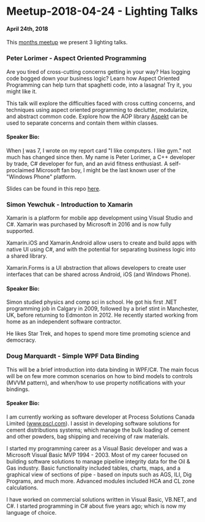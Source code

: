 # Meetup-2018-04-24 - Lighting Talks
#### April 24th, 2018
This [months meetup](https://www.meetup.com/Edmonton-NET-User-Group/events/248547924/) we present 3 lighting talks.

### Peter Lorimer - Aspect Oriented Programming
Are you tired of cross-cutting concerns getting in your way?  Has logging code bogged down your business logic? Learn how Aspect Oriented Programming can help turn that spaghetti code, into a lasagna! Try it, you might like it.

This talk will explore the difficulties faced with cross cutting concerns, and techniques using aspect oriented programming to declutter, modularize, and abstract common code. Explore how the AOP library [Aspekt](http://github.com/mvpete/aspekt) can be used to separate concerns and contain them within classes.

#### Speaker Bio:
When [I](https://github.com/mvpete) was 7, I wrote on my report card "I like computers. I like gym." not much has changed since then. My name is Peter Lorimer, a C++ developer by trade, C# developer for fun, and an avid fitness enthusiast. A self-proclaimed Microsoft fan boy, I might be the last known user of the "Windows Phone" platform.

Slides can be found in this repo [here](https://github.com/edmug/Meetup-2018-04-24/tree/master/Peter%20Lorimer%20-%20Aspect%20Oriented%20Prrogramming).

### Simon Yewchuk - Introduction to Xamarin
Xamarin is a platform for mobile app development using Visual Studio and C#. Xamarin was purchased by Microsoft in 2016 and is now fully supported.

Xamarin.iOS and Xamarin.Android allow users to create and build apps with native UI using C#, and with the potential for separating business logic into a shared library.

Xamarin.Forms is a UI abstraction that allows developers to create user interfaces that can be shared across Android, iOS (and Windows Phone).

#### Speaker Bio:
Simon studied physics and comp sci in school. He got his first .NET programming job in Calgary in 2009, followed by a brief stint in Manchester, UK, before returning to Edmonton in 2012. He recently started working from home as an independent software contractor.

He likes Star Trek, and hopes to spend more time promoting science and democracy.

### Doug Marquardt - Simple WPF Data Binding
This will be a brief introduction into data binding in WPF/C#. The main focus will be on few more common scenarios on how to bind models to controls (MVVM pattern), and when/how to use property notifications with your bindings.

#### Speaker Bio:
I am currently working as software developer at Process Solutions Canada Limited (www.pscl.com). I assist in developing software solutions for cement distributions systems; which manage the bulk loading of cement and other powders, bag shipping and receiving of raw materials.

I started my programming career as a Visual Basic developer and was a Microsoft Visual Basic MVP 1994 - 2003. Most of my career focused on building software solutions to manage pipeline integrity data for the Oil & Gas industry. Basic functionality included tables, charts, maps, and a graphical view of sections of pipe - based on inputs such as AGS, ILI, Dig Programs, and much more. Advanced modules included HCA and CL zone calculations.

I have worked on commercial solutions written in Visual Basic, VB.NET, and C#. I started programming in C# about five years ago; which is now my language of choice.
